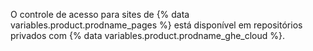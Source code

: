 O controle de acesso para sites de {% data variables.product.prodname_pages %} está disponível em repositórios privados com {% data variables.product.prodname_ghe_cloud %}.
